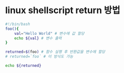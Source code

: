 # linux shellscript return 방법

```sh
#!/bin/bash
foo(){
    val="Hello World" # 변수에 값 할당
    echo ${val} # 변수 출력
}

returned=$(foo) # 함수 실행 후 반환값을 변수에 할당
# returned=`foo` # 이 방식도 가능

echo ${returned}
```
